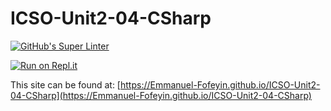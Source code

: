 # ICSO-Unit2-04-CSharp

[![GitHub's Super Linter](https://github.com/Emmanuel-Fofeyin/ICSO-Unit2-04-CSharp/workflows/GitHub's%20Super%20Linter/badge.svg)](https://github.com/Emmanuel-Fofeyin/ICSO-Unit2-04-CSharp/actions)



[![Run on Repl.it](https://repl.it/badge/github/Emmanuel-Fofeyin/ICSO-Unit2-04-CSharp)](https://repl.it/github/Emmanuel-Fofeyin/ICSO-Unit2-04-CSharp)

This site can be found at: [https://Emmanuel-Fofeyin.github.io/ICSO-Unit2-04-CSharp](https://Emmanuel-Fofeyin.github.io/ICSO-Unit2-04-CSharp)
